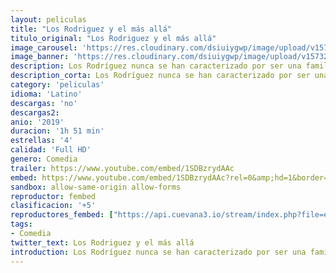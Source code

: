 ```yaml
---
layout: peliculas
title: "Los Rodriguez y el más allá"
titulo_original: "Los Rodriguez y el más allá"
image_carousel: 'https://res.cloudinary.com/dsiuiygwp/image/upload/v1573237639/rodriguez-min_duz16x.jpg'
image_banner: 'https://res.cloudinary.com/dsiuiygwp/image/upload/v1573237643/301565C8-1C5C-460B-92B8-EE054064178B-min_azryto.jpg'
description: Los Rodríguez nunca se han caracterizado por ser una familia fuera de lo común. O, al menos, eso pensaban. Cuando el abuelo fallece, el resto de sus parientes se entera de que el difunto procede de otro planeta y que oculta un portal dimensional en el trastero que lleva a su mundo. Nicolás, el más joven de la familia, activa accidentalmente esta entrada, lo que provoca que el hogar natal de su abuelo contacte con ellos y les dé un ultimatum, O cierran la puerta intergaláctica sin que nadie sospeche nada o toda la familia será abducida y llevada al tan desconocido planeta.
description_corta: Los Rodríguez nunca se han caracterizado por ser una familia fuera de lo común. O, al menos, eso pensaban. Cuando el abuelo fallece, el resto de sus parientes se entera de que el difunto procede de otro planeta y que oculta un portal dimensional en
category: 'peliculas'
idioma: 'Latino'
descargas: 'no'
descargas2:
anio: '2019'
duracion: '1h 51 min'
estrellas: '4'
calidad: 'Full HD'
genero: Comedia
trailer: https://www.youtube.com/embed/1SDBzrydAAc
embed: https://www.youtube.com/embed/1SDBzrydAAc?rel=0&amp;hd=1&border=0&wmode=opaque&enablejsapi=1&modestbranding=1&controls=1&showinfo=1
sandbox: allow-same-origin allow-forms
reproductor: fembed
clasificacion: '+5'
reproductores_fembed: ["https://api.cuevana3.io/stream/index.php?file=ek5lbm9xYWNrS0xYMTZLa2xNbkdvY3ZTb3BtZng4TGp6ZFpobGFMUGtOelcwcUZmbWRIVzRkakVuS0JnbEplcG1KUnNZSlRTMGViVTBxZGdsdEhPb3MvWlpHcWFyYXZobGErQVg2YlcwT1hGeXBoZ29OS1ZsdHJFbjV1WDBhWFkxOGVZYkdTWG1hYVltR05yYXBJPQ","Latino","https://jplayer.club/v/l-qryinz750en-y","Latino","https://player.openloadpremium.com/player.php?id=Mzk3","Latino"]
tags:
- Comedia
twitter_text: Los Rodriguez y el más allá
introduction: Los Rodríguez nunca se han caracterizado por ser una familia fuera de lo común. O, al menos, eso pensaban. Cuando el abuelo fallece, el resto de sus parientes se entera de que el difunto procede de otro planeta y que oculta un portal dimensional en
---
```













